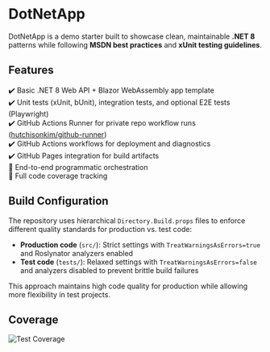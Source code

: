 # DotNetApp

DotNetApp is a demo starter built to showcase clean, maintainable **.NET 8** patterns while following **MSDN best practices** and **xUnit testing guidelines**.

## Features

✔️ Basic .NET 8 Web API + Blazor WebAssembly app template  
✔️ Unit tests (xUnit, bUnit), integration tests, and optional E2E tests (Playwright)  
✔️ GitHub Actions Runner for private repo workflow runs ([hutchisonkim/github-runner](https://github.com/hutchisonkim/github-runner))  
✔️ GitHub Actions workflows for deployment and diagnostics  
✔️ GitHub Pages integration for build artifacts  
🚧 End-to-end programmatic orchestration  
🚧 Full code coverage tracking  

## Build Configuration

The repository uses hierarchical `Directory.Build.props` files to enforce different quality standards for production vs. test code:

- **Production code** (`src/`): Strict settings with `TreatWarningsAsErrors=true` and Roslynator analyzers enabled
- **Test code** (`tests/`): Relaxed settings with `TreatWarningsAsErrors=false` and analyzers disabled to prevent brittle build failures

This approach maintains high code quality for production while allowing more flexibility in test projects.

## Coverage

![Test Coverage](https://hutchisonkim.github.io/dot-net-app/coverage-summary.svg)
